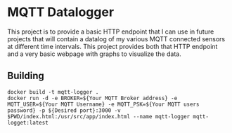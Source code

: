 # MQTT Datalogger
This project is to provide a basic HTTP endpoint that I can use in future projects that will contain a datalog of my various MQTT connected sensors at different time intervals. This project provides both that HTTP endpoint and a very basic webpage with graphs to visualize the data.

## Building 

```
docker build -t mqtt-logger .
docker run -d -e BROKER=${Your MQTT Broker address} -e MQTT_USER=${Your MQTT Username} -e MQTT_PSK=${Your MQTT users password} -p ${Desired port}:3000 -v $PWD/index.html:/usr/src/app/index.html --name mqtt-logger mqtt-logget:latest
```
